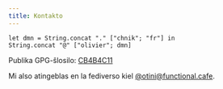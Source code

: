 ```yaml
---
title: Kontakto
---
```


```{.ocaml}
let dmn = String.concat "." ["chnik"; "fr"] in
String.concat "@" ["olivier"; dmn]
```

Publika GPG-ŝlosilo: [CB4B4C11](files/pubkey_nicole.asc)

Mi also atingeblas en la fediverso kiel
[\@otini@functional.cafe](https://functional.cafe/@otini).
